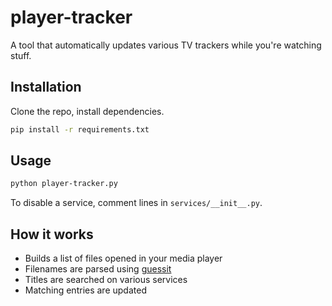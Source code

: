 # player-tracker

A tool that automatically updates various TV trackers while you're watching stuff.

## Installation

Clone the repo, install dependencies.

```bash
pip install -r requirements.txt
```

## Usage

```bash
python player-tracker.py
```

To disable a service, comment lines in `services/__init__.py`.

## How it works
- Builds a list of files opened in your media player
- Filenames are parsed using [guessit](https://github.com/guessit-io/guessit)
- Titles are searched on various services
- Matching entries are updated
